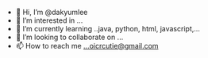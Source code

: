- 👋 Hi, I’m @dakyumlee
- 👀 I’m interested in ...
- 🌱 I’m currently learning ..java, python, html, javascript,...
- 💞️ I’m looking to collaborate on ...
- 📫 How to reach me ...oicrcutie@gmail.com
<!---
dakyumlee/dakyumlee is a ✨ special ✨ repository because its `README.md` (this file) appears on your GitHub profile.
You can click the Preview link to take a look at your changes.
--->
